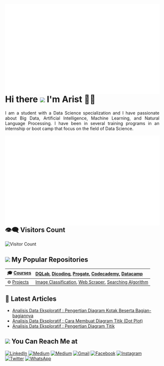 <img align='right' src = "https://github.com/myarist/github-stats-transparent/blob/output/generated/overview.svg">

# Hi there <img src="https://github.com/TheDudeThatCode/TheDudeThatCode/blob/master/Assets/Hi.gif" width="30px"> I'm Arist 🧑🏻

<p align="justify">
  I am a student with a Data Science specialization and I have passionate about Big Data, Artificial Intelligence, Machine Learning, and Natural Language Processing. I have been in several training programs in an internship or boot camp that focus on the field of Data Science.
</p>

<img align='right' src = "https://github.com/myarist/github-stats-transparent/blob/output/generated/languages.svg">

## 👁‍🗨 Visitors Count

![Visitor Count](https://profile-counter.glitch.me/{myarist}/count.svg)

 ## <img src="https://github.com/TheDudeThatCode/TheDudeThatCode/blob/master/Assets/Medal.gif" height="18px"> My Popular Repositories

| 🎓 [Courses](https://github.com/myarist/Courses) | [DQLab](https://github.com/MyArist/DQLab), [Dicoding](https://github.com/myarist/Dicoding), [Progate](https://github.com/myarist/Progate), [Codecademy](https://github.com/myarist/Codecademy), [Datacamp](https://github.com/myarist/DataCamp)  |
|:--------|:--------------------|
| ⚙  [Projects](https://github.com/myarist/Projects) | [Image Classification](https://github.com/myarist/Rock-Paper-Scissors),  [Web Scraper](https://github.com/myarist/BPJT-Web-Scraper), [Searching Algorithm](https://github.com/myarist/Searching-Program) | 

## 📃 Latest Articles
<!-- BLOG-POST-LIST:START -->
- [Analisis Data Eksploratif : Pengertian Diagram Kotak Beserta Bagian-bagiannya](https://www.belajarstatistics.com/blog/2021/05/19/pengertian-diagram-kotak-beserta-bagian-bagiannya/)
- [Analisis Data Eksploratif : Cara Membuat Diagram Titik (Dot Plot)](https://www.belajarstatistics.com/blog/2021/05/18/cara-membuat-diagram-titik/)
- [Analisis Data Eksploratif : Pengertian Diagram Titik](https://www.belajarstatistics.com/blog/2021/05/17/pengertian-diagram-titik/)
<!-- BLOG-POST-LIST:END -->

## <img src="https://github.com/TheDudeThatCode/TheDudeThatCode/blob/master/Assets/hmm.gif" height="18px"> You Can Reach Me at 

<p>
  <a href="https://www.linkedin.com/in/myarist" target="_blank"><img alt="LinkedIn" src="https://img.shields.io/badge/linkedin-%230077B5.svg?&style=for-the-badge&logo=linkedin&logoColor=white" /></a>  
  <a href="https://medium.com/@myarist" target="_blank"><img alt="Medium" src="https://img.shields.io/badge/medium-%2312100E.svg?&style=for-the-badge&logo=medium&logoColor=white" /></a>  
  <a href="https://www.kaggle.com/myarist" target="_blank"><img alt="Medium" src="https://img.shields.io/badge/Kaggle-2C8EBB?&style=for-the-badge&logo=kaggle&logoColor=white" /></a>  
  <a href="mailto:aristyanto2320@gmail.com" target="_blank"><img alt="Gmail" src="https://img.shields.io/badge/gmail-D14836?&style=for-the-badge&logo=gmail&logoColor=white"/></a>    
  <a href="https://www.facebook.com/myarist" target="_blank"><img alt="Facebook" src="https://img.shields.io/badge/facebook-%231877F2.svg?&style=for-the-badge&logo=facebook&logoColor=white" /></a>  
  <a href="https://www.instagram.com/my_arist" target="_blank"><img alt="Instagram" src="https://img.shields.io/badge/instagram-%23E4405F.svg?&style=for-the-badge&logo=instagram&logoColor=white" /></a>  
  <a href="https://twitter.com/my_arist" target="_blank"><img alt="Twitter" src="https://img.shields.io/badge/twitter-%231DA1F2.svg?&style=for-the-badge&logo=twitter&logoColor=white" /></a>  
  <a href="https://wa.me/" target="_blank"><img alt="WhatsApp" src="https://img.shields.io/badge/WhatsApp-25D366?style=for-the-badge&logo=whatsapp&logoColor=white" /></a>  
</p>
